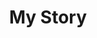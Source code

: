 ---
templateKey: my-story
title: My Story
quote: >-
  > “Have you been ignoring or missing out on Life’s attempts to wake you up to
  your true self?“
pageLink:
  label: More on teaching philosophy
  link: /teachings
content: >-
    I have been a practitioner of Yoga since 2002 and began teaching Yoga in since 2015. 

    I discovered Yoga in a time of transition while I was ending a 9 year\
    relationship and I was looking for some respite, solace and ‘me’ time. 

    At the end of my first class I felt amazing, so I went back for another and
    another.  I discovered that through simply spending a regular 90 minutes
    with myself focused on breathing, moving and becoming still I began to
    become closer to myself, feel better about myself and in my body. I also
    started to become aware of some of my limiting beliefs that were preventing
    me from moving forward that showed up in my practice. My practice mat was
    like a mirror! I was awoken to the fact that I had not been looking after
    myself and this had led me to become disconnected, have a lack of clarity of
    who I was, what I wanted or how to move forward.

    I had a realisation that putting myself first was necessary to my physical,
    mental, emotional and spiritual health. Self-care was not selfish but was in
    fact unselfish. By looking after my own needs I was able to be healthier and
    happier, have a more positive and productive approach to my life and
    contribute more to the lives of those in my life, particularly my son who
    was only 6 at the time.

    * ![mediation bowl](/img/candle_light_02.jpg)
    * ![candles of mediation](/img/candle_light.jpg)
    * ![incense burning](/img/incense_burning.jpg)
    * ![lighting a candle](/img/lighting_candle.jpg)

    My life began to move forward. Putting my Yoga into action took some focus,
    practice and some breaks to remind how much better I felt when I returned,
    it took some time. Over the years I explored different styles Bikram Hot
    Yoga, Vinyasa Flow, Ashtanga, Iyengar, Scaravelli, my understanding deepened
    and my practice developed. 

    In 2015 I took the opportunity for voluntary redundancy from my pretty
    intense corporate marketing job. Although I had achieved my goal of a
    successful marketing career it had become my entire focus and measurement of
    success, it had taken over and again I had become disconnected. I took the
    blessing and lesson offered and grabbed the opportunity for a new start and
    to begin to create a life that better served mySelf. 

    I was blessed to be able to spend time in an ashram with Samyak Yoga School
    in Mysore, India training to become a teacher in the Ashtanga Yoga lineage. 

    This was the first step on my journey as a teacher and I have continued to
    train to expand my teaching in Vinyasa Flow, Yin, Restorative and Pregnancy
    Yoga and will continue to learn, develop my own practice which I share
    through my teaching.

    I now realise that, on many occasions in my past, life had been attempting
    to ‘wake me up’ to mySelf, to connect me, in a more intuitive way, to the
    innate ability \[that we all share] to create my life in my vision.
---